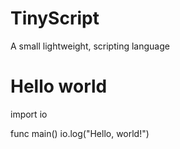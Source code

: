 # TinyScript
A small lightweight, scripting language

# Hello world
  import io
  
  func main()
    io.log("Hello, world!")

